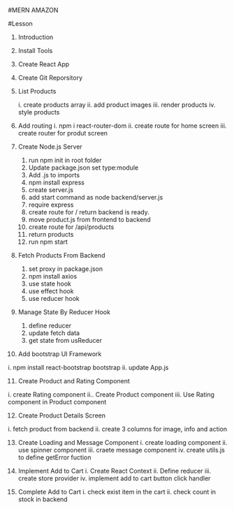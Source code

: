 #MERN AMAZON

#Lesson

1. Introduction
2. Install Tools
3. Create React App
4. Create Git Reporsitory
5. List Products

   i. create products array
   ii. add product images
   iii. render products
   iv. style products

6. Add routing
   i. npm i react-router-dom
   ii. create route for home screen
   iii. create router for produt screen

7. Create Node.js Server

   1. run npm init in root folder
   2. Update package.json set type:module
   3. Add .js to imports
   4. npm install express
   5. create server.js
   6. add start command as node backend/server.js
   7. require express
   8. create route for / return backend is ready.
   9. move product.js from frontend to backend
   10. create route for /api/products
   11. return products
   12. run npm start

8. Fetch Products From Backend

   1. set proxy in package.json
   2. npm install axios
   3. use state hook
   4. use effect hook
   5. use reducer hook

9. Manage State By Reducer Hook

   1. define reducer
   2. update fetch data
   3. get state from usReducer

10. Add bootstrap UI Framework

i. npm install react-bootstrap bootstrap
ii. update App.js

11. Create Product and Rating Component

i. create Rating component
ii.. Create Product component
iii. Use Rating component in Product component

12. Create Product Details Screen

i. fetch product from backend
ii. create 3 columns for image, info and action

13. Create Loading and Message Component
    i. create loading component
    ii. use spinner component
    iii. craete message component
    iv. create utils.js to define getError fuction

14. Implement Add to Cart
    i. Create React Context
    ii. Define reducer
    iii. create store provider
    iv. implement add to cart button click handler

15. Complete Add to Cart
    i. check exist item in the cart
    ii. check count in stock in backend

